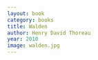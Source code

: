 ```yaml
---
layout: book
category: books
title: Walden
author: Henry David Thoreau
year: 2010
image: walden.jpg
---
```

